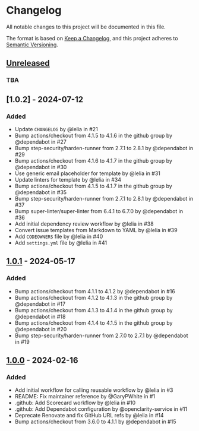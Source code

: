 # Changelog

All notable changes to this project will be documented in this file.

The format is based on [Keep a Changelog](https://keepachangelog.com/en/1.0.0/),
and this project adheres to [Semantic
Versioning](https://semver.org/spec/v2.0.0.html).

<!-- textlint-disable -->

## [Unreleased]

### TBA

## [1.0.2] - 2024-07-12

### Added

* Update `CHANGELOG` by @lelia in #21
* Bump actions/checkout from 4.1.5 to 4.1.6 in the github group by @dependabot
  in #27
* Bump step-security/harden-runner from 2.7.1 to 2.8.1 by @dependabot in #29
* Bump actions/checkout from 4.1.6 to 4.1.7 in the github group by @dependabot
  in #30
* Use generic email placeholder for template by @lelia in #31
* Update linters for template by @lelia in #34
* Bump actions/checkout from 4.1.5 to 4.1.7 in the github group by @dependabot
  in #35
* Bump step-security/harden-runner from 2.7.1 to 2.8.1 by @dependabot in #37
* Bump super-linter/super-linter from 6.4.1 to 6.7.0 by @dependabot in #36
* Add initial dependency review workflow by @lelia in #38
* Convert issue templates from Markdown to YAML by @lelia in #39
* Add `CODEOWNERS` file by @lelia in #40
* Add `settings.yml` file by @lelia in #41

## [1.0.1] - 2024-05-17

### Added

* Bump actions/checkout from 4.1.1 to 4.1.2 by @dependabot in #16
* Bump actions/checkout from 4.1.2 to 4.1.3 in the github group by @dependabot
  in #17
* Bump actions/checkout from 4.1.3 to 4.1.4 in the github group by @dependabot
  in #18
* Bump actions/checkout from 4.1.4 to 4.1.5 in the github group by @dependabot
  in #20
* Bump step-security/harden-runner from 2.7.0 to 2.7.1 by @dependabot in #19

## [1.0.0] - 2024-02-16

### Added

* Add initial workflow for calling reusable workflow by @lelia in #3
* README: Fix maintainer reference by @GaryPWhite in #1
* .github: Add Scorecard workflow by @lelia in #10
* .github: Add Dependabot configuration by @openclarity-service in #11
* Deprecate Renovate and fix GitHub URL refs by @lelia in #14
* Bump actions/checkout from 3.6.0 to 4.1.1 by @dependabot in #15

[unreleased]: https://github.com/cisco-ospo/oss-template/compare/v1.0.1...HEAD
[1.0.1]: https://github.com/cisco-ospo/oss-template/releases/tag/v1.0.1
[1.0.0]: https://github.com/cisco-ospo/oss-template/releases/tag/v1.0.0

<!-- textlint-enable -->
